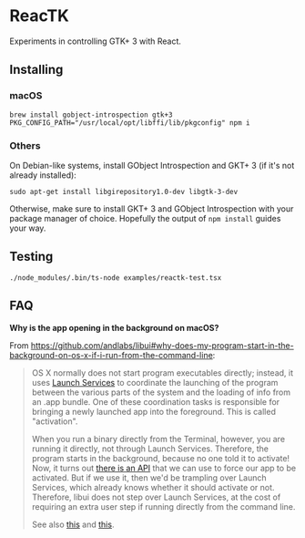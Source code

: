 # ReacTK

Experiments in controlling GTK+ 3 with React.

## Installing

### macOS

```
brew install gobject-introspection gtk+3
PKG_CONFIG_PATH="/usr/local/opt/libffi/lib/pkgconfig" npm i
```

### Others

On Debian-like systems, install GObject Introspection and GKT+ 3 (if it's not already installed):

```
sudo apt-get install libgirepository1.0-dev libgtk-3-dev
```

Otherwise, make sure to install GKT+ 3 and GObject Introspection with your package manager of choice. Hopefully the output of `npm install` guides your way.

## Testing

```
./node_modules/.bin/ts-node examples/reactk-test.tsx
```

## FAQ

**Why is the app opening in the background on macOS?**

From https://github.com/andlabs/libui#why-does-my-program-start-in-the-background-on-os-x-if-i-run-from-the-command-line:

> OS X normally does not start program executables directly; instead, it uses [Launch Services](https://developer.apple.com/reference/coreservices/1658613-launch_services?language=objc) to coordinate the launching of the program between the various parts of the system and the loading of info from an .app bundle. One of these coordination tasks is responsible for bringing a newly launched app into the foreground. This is called "activation".
>
> When you run a binary directly from the Terminal, however, you are running it directly, not through Launch Services. Therefore, the program starts in the background, because no one told it to activate! Now, it turns out [there is an API](https://developer.apple.com/reference/appkit/nsapplication/1428468-activateignoringotherapps) that we can use to force our app to be activated. But if we use it, then we'd be trampling over Launch Services, which already knows whether it should activate or not. Therefore, libui does not step over Launch Services, at the cost of requiring an extra user step if running directly from the command line.
>
> See also [this](https://github.com/andlabs/libui/pull/20#issuecomment-211381971) and [this](http://stackoverflow.com/questions/25318524/what-exactly-should-i-pass-to-nsapp-activateignoringotherapps-to-get-my-appl).
